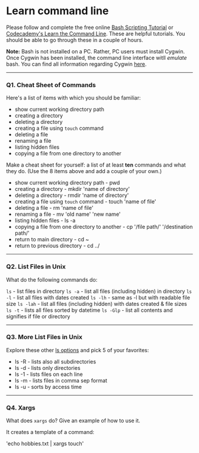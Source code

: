 # Learn command line

Please follow and complete the free online [Bash Scripting Tutorial](https://ryanstutorials.net/bash-scripting-tutorial/) or [Codecademy's Learn the Command Line](https://www.codecademy.com/learn/learn-the-command-line). These are helpful tutorials. You should be able to go through these in a couple of hours.

**Note:** Bash is not installed on a PC. Rather, PC users must install Cygwin. Once Cygwin has been installed, the command line interface witll _emulate_ bash. You can find all information regarding Cygwin [here](https://www.cygwin.com/).

---

### Q1.  Cheat Sheet of Commands  

Here's a list of items with which you should be familiar:  
* show current working directory path
* creating a directory
* deleting a directory
* creating a file using `touch` command
* deleting a file
* renaming a file
* listing hidden files
* copying a file from one directory to another

Make a cheat sheet for yourself: a list of at least **ten** commands and what they do.  (Use the 8 items above and add a couple of your own.)  

* show current working directory path - pwd
* creating a directory - mkdir 'name of directory'
* deleting a directory - rmdir 'name of directory'
* creating a file using `touch` command - touch 'name of file'
* deleting a file - rm 'name of file'
* renaming a file - mv 'old name' 'new name'
* listing hidden files - ls -a
* copying a file from one directory to another - cp '/file path/' '/destination path/'
* return to main directory - cd ~
* return to previous directory - cd ../


---

### Q2.  List Files in Unix   

What do the following commands do:  

`ls`  - list files in directory
`ls -a`  - list all files (including hidden) in directory
`ls -l`  - list all files with dates created
`ls -lh`  - same as -l but with readable file size
`ls -lah`  - list all files (including hidden) with dates created & file sizes
`ls -t`  - lists all files sorted by datetime
`ls -Glp`  - list all contents and signifies if file or directory


---

### Q3.  More List Files in Unix  

Explore these other [ls options](http://www.techonthenet.com/unix/basic/ls.php) and pick 5 of your favorites:

* ls -R - lists also all subdirectories
* ls -d - lists only directories
* ls -1 - lists files on each line
* ls -m - lists files in comma sep format
* ls -u - sorts by access time

---

### Q4.  Xargs   

What does `xargs` do? Give an example of how to use it.

It creates a template of a command:

'echo hobbies.txt | xargs touch'

 

